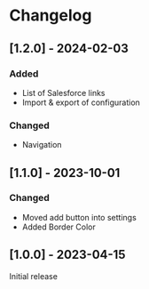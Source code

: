 # Changelog

## [1.2.0] - 2024-02-03

### Added

- List of Salesforce links
- Import & export of configuration

### Changed

- Navigation

## [1.1.0] - 2023-10-01

### Changed

- Moved add button into settings
- Added Border Color

## [1.0.0] - 2023-04-15

Initial release
